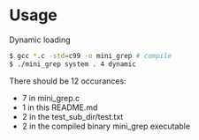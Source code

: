 # Usage

Dynamic loading
```sh
$ gcc *.c -std=c99 -o mini_grep # compile 
$ ./mini_grep system . 4 dynamic
```

There should be 12 occurances:
- 7 in mini_grep.c
- 1 in this README.md
- 2 in the test_sub_dir/test.txt
- 2 in the compiled binary mini_grep executable
